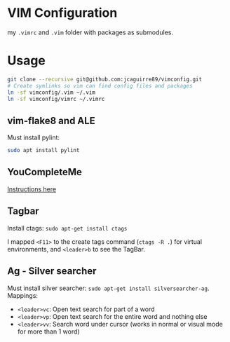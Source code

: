 # VIM Configuration
my `.vimrc` and `.vim` folder with packages as submodules.
# Usage

```bash
git clone --recursive git@github.com:jcaguirre89/vimconfig.git
# Create symlinks so vim can find config files and packages
ln -sf vimconfig/.vim ~/.vim
ln -sf vimconfig/vimrc ~/.vimrc
```

## vim-flake8 and ALE
Must install pylint:
```bash
sudo apt install pylint
```

## YouCompleteMe
[Instructions here](https://github.com/Valloric/YouCompleteMe#linux-64-bit)

## Tagbar
Install ctags: `sudo apt-get install ctags`

I mapped `<F11>` to the create tags command (`ctags -R .`) for virtual environments, and `<leader>b` to see the TagBar.

## Ag - Silver searcher
Must install silver searcher: `sudo apt-get install silversearcher-ag`. Mappings:
- `<leader>vc`: Open text search for part of a word
- `<leader>vp`: Open text search for the entire word and nothing else
- `<leader>vv`: Search word under cursor (works in normal or visual mode for more than 1 word)
